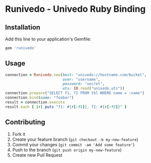 # Runivedo - Univedo Ruby Binding 

## Installation

Add this line to your application's Gemfile:

```ruby
gem 'runivedo'
```

## Usage

```ruby
connection = Runivedo.new(host: "univedo://hostname.com/bucket",
                          user: "username",
                          password: "secret",
                          uts: IO.read("univedo.uts"))
connection.prepare("SELECT f1, f2 FROM tbl WHERE name = :name")
connection.bind(name: "foobar")
result = connection.execute
result.each { |r| puts "f1: #{r[:f1]}, f2: #{r[:f2]}" }
```

## Contributing

1. Fork it
2. Create your feature branch (`git checkout -b my-new-feature`)
3. Commit your changes (`git commit -am 'Add some feature'`)
4. Push to the branch (`git push origin my-new-feature`)
5. Create new Pull Request
